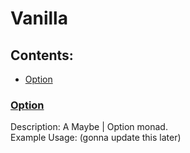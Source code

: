 # Vanilla

## Contents:

- [Option](#Option)

### [Option](option.js)

Description: A Maybe | Option monad.  
Example Usage: (gonna update this later)
